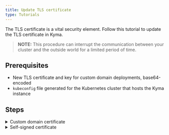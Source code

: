 ```yaml
---
title: Update TLS certificate
type: Tutorials
---
```


The TLS certificate is a vital security element. Follow this tutorial to update the TLS certificate in Kyma.

>**NOTE:** This procedure can interrupt the communication between your cluster and the outside world for a limited period of time.

## Prerequisites

 - New TLS certificate and key for custom domain deployments, base64-encoded
 - `kubeconfig` file generated for the Kubernetes cluster that hosts the Kyma instance

## Steps

<div tabs>
  <details>
  <summary>
  Custom domain certificate
  </summary>

  >**CAUTION:** When you regenerate the TLS certificate for Kyma, the `kubeconfig` file generated through the Console UI becomes invalid. To complete these steps, use the admin `kubeconfig` file generated for the Kubernetes cluster that hosts the Kyma instance you're working on.

  1. Delete the `net-global-overrides` ConfigMap.

    ```bash
    kubectl delete cm -n kyma-installer net-global-overrides
    ```

  2. Export the Kyma version, your domain, new certificate and key as the environment variables.

    ```bash
    export KYMA_VERSION={KYMA_RELEASE_VERSION}
    export DOMAIN={YOUR_DOMAIN}
    export TLS_CERT={YOUR_NEW_CERTIFICATE}
    export TLS_KEY={YOUR_NEW_KEY}
    ```

  3. Trigger the update process. Run:

    ```bash
    kyma upgrade -s $KYMA_VERSION --domain $DOMAIN --tls-cert $TLS_CERT --tls-key $TLS_KEY
    ```
    
    The process is complete when you see the `Kyma installed` message.

  4. Restart the Console Backend Service to propagate the new certificate. Run:

    ```bash
    kubectl delete pod -n kyma-system -l app=backend
    ```

  </details>

  <details>
  <summary>
  Self-signed certificate
  </summary>

  The self-signed TLS certificate used in Kyma instances deployed with `xip.io` is valid for 30 days. If the self-signed certificate expired for your cluster and you can't, for example, log in to the Kyma Console, regenerate the self-signed certificate.

  >**CAUTION:** When you regenerate the TLS certificate for Kyma, the `kubeconfig` file generated through the Console UI becomes invalid. To complete these steps, use the admin `kubeconfig` file generated for the Kubernetes cluster that hosts the Kyma instance you're working on.

  1. Delete the ConfigMap and the Secret that stores the expired Kyma TLS certificate. Run:

    ```
    kubectl delete cm -n kyma-installer net-global-overrides ; kubectl delete secret -n kyma-system apiserver-proxy-tls-cert
    ```

  2. Trigger the update process. Run:

    ```bash
    kubectl -n default label installation/kyma-installation action=install
    ```

    To watch the progress of the update, run:

    ```
    while true; do \
    kubectl -n default get installation/kyma-installation -o jsonpath="{'Status: '}{.status.state}{', description: '}{.status.description}"; echo; \
    sleep 5; \
    done
    ```

    The process is complete when you see the `Kyma installed` message.

  3. Restart the Console Backend Service to propagate the new certificate. Run:

    ```bash
    kubectl delete pod -n kyma-system -l app=backend
    ```

  4. Add the newly generated certificate to the trusted certificates of your OS. For MacOS, run:

    ```
    tmpfile=$(mktemp /tmp/temp-cert.XXXXXX) \
    && kubectl get configmap net-global-overrides -n kyma-installer -o jsonpath='{.data.global\.ingress\.tlsCrt}' | base64 --decode > $tmpfile \
    && sudo security add-trusted-cert -d -r trustRoot -k /Library/Keychains/System.keychain $tmpfile \
    && rm $tmpfile
    ```

  </details>

</div>
